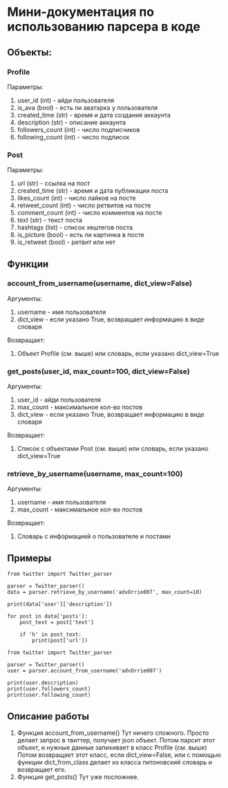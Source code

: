 # Мини-документация по использованию парсера в коде

## Объекты:


### Profile
Параметры:
  1) user_id (int) - айди пользователя
  2) is_ava (bool) - есть ли аватарка у пользователя
  3) created_time (str) - время и дата создания аккаунта
  4) description (str) - описание аккаунта
  5) followers_count (int) - число подписчиков
  6) following_count (int) - число подписок
  
### Post
Параметры:
  1) url (str) - ссылка на пост
  2) created_time (str) - время и дата публикации поста
  3) likes_count (int) - число лайков на посте
  4) retweet_count (int) - число ретвитов на посте
  5) comment_count (int) - число комментов на посте
  6) text (str) - текст поста
  7) hashtags (list) - список хештегов поста
  8) is_picture (bool) - есть ли картинка в посте
  9) is_retweet (bool) - ретвит или нет


## Функции


### account_from_username(username, dict_view=False)
Аргументы:
   1) username - имя пользователя
   2) dict_view - если указано True, возвращает информацию в виде словаря

Возвращает:
  1) Объект Profile (см. выше) или словарь, если указано dict_view=True

### get_posts(user_id, max_count=100, dict_view=False)
Аргументы:
  1) user_id - айди пользователя
  2) max_count - максимальное кол-во постов
  3) dict_view - если указано True, возвращает информацию в виде словаря

Возвращает:
  1) Список с объектами Post (см. выше) или словарь, если указано dict_view=True

### retrieve_by_username(username, max_count=100)
Аргументы:
  1) username - имя пользователя
  2) max_count - максимальное кол-во постов

Возвращает:
  1) Словарь с информацией о пользователе и постами


## Примеры
```
from twitter import Twitter_parser

parser = Twitter_parser()
data = parser.retrieve_by_username('advOrrie007', max_count=10)

print(data['user']['description'])

for post in data['posts']:
	post_text = post['text']

	if 'h' in post_text:
		print(post['url'])

```

```
from twitter import Twitter_parser

parser = Twitter_parser()
user = parser.account_from_username('advOrrie007')

print(user.description)
print(user.followers_count)
print(user.following_count)

```

## Описание работы
1) Функция account_from_username()
Тут ничего сложного. Просто делает запрос в твиттер, получает json объект. Потом парсит этот объект, и нужные данные запихивает в класс Profile (см. выше)
Потом возвращает этот класс, если dict_view=False, или с помощью функции dict_from_class делает из класса питоновский словарь и возвращает его.
2) Функция get_posts()
Тут уже посложнее. 
